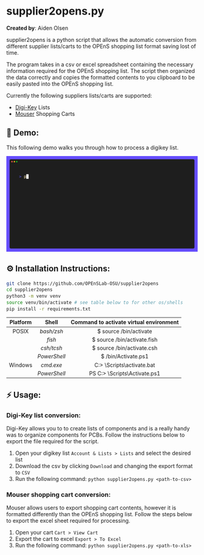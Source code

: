 # supplier2opens.py

**Created by**: Aiden Olsen

supplier2opens is a python script that allows the automatic conversion from
different supplier lists/carts to the OPEnS shopping list format saving lost of time.

The program takes in a csv or excel spreadsheet containing the necessary information
required for the OPEnS shopping list. The script then organized the data correctly
and copies the formatted contents to you clipboard to be easily pasted into the OPEnS
shopping list.

Currently the following suppliers lists/carts are supported:

- [Digi-Key](https://www.digikey.com/) Lists
- [Mouser](https://www.mouser.com/) Shopping Carts

## 🎥 Demo:

This following demo walks you through how to process a digikey list.

<img src="./examples/demo.gif" width=600>

## ⚙️  Installation Instructions:

```bash
git clone https://github.com/OPEnSLab-OSU/supplier2opens
cd supplier2opens
python3 -m venv venv
source venv/bin/activate # see table below to for other os/shells
pip install -r requirements.txt
```

| **Platform** |   **Shell**  | **Command to activate virtual environment** |
|:------------:|:------------:|:-------------------------------------------:|
| POSIX        | _bash/zsh_   | $ source <venv>/bin/activate                |
|              | _fish_       | $ source <venv>/bin/activate.fish           |
|              | _csh/tcsh_   | $ source <venv>/bin/activate.csh            |
|              | _PowerShell_ | $ <venv>/bin/Activate.ps1                   |
| Windows      | _cmd.exe_    | C:\> <venv>\Scripts\activate.bat            |
|              | _PowerShell_ | PS C:\> <venv>\Scripts\Activate.ps1         |

## ⚡️ Usage:

### Digi-Key list conversion:

Digi-Key allows you to to create lists of components and is a really handy
was to organize components for PCBs. Follow the instructions below to export
the file required for the script.

1. Open your digikey list `Account & Lists > Lists` and select the desired list
2. Download the csv by clicking `Download` and changing the export format to `CSV`
3. Run the following command: `python supplier2opens.py <path-to-csv>`

### Mouser shopping cart conversion:

Mouser allows users to export shopping cart contents, however it is formatted
differently than the OPEnS shopping list. Follow the steps below to export the
excel sheet required for processing.

1. Open your cart `Cart > View Cart`
2. Export the cart to excel `Export > To Excel`
3. Run the following command: `python supplier2opens.py <path-to-xls>`

